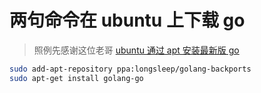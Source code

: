 # 两句命令在 ubuntu 上下载 go

> 照例先感谢这位老哥 [ubuntu 通过 apt 安装最新版 go](https://www.cnblogs.com/fightKun/p/15672178.html)

```bash
sudo add-apt-repository ppa:longsleep/golang-backports
sudo apt-get install golang-go
```
